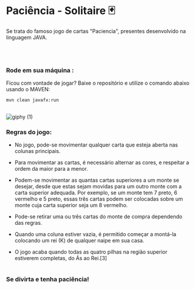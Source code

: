 <h1> Paciência - Solitaire 🃏 </h1>
Se trata do famoso jogo de cartas "Paciencia", presentes desenvolvido na linguagem JAVA.



<br><br>

<h3> Rode em sua máquina : </h3>
Ficou com vontade de jogar? Baixe o repositório e utilize o comando abaixo usando o MAVEN: 

<br> 

```
mvn clean javafx:run
```

## 

![giphy (1)](https://user-images.githubusercontent.com/92994715/210768253-fb891ff2-7679-4dbf-b39e-ed4666303e93.gif)

<h3> Regras do jogo: </h3>

 - No jogo, pode-se movimentar qualquer carta que esteja aberta nas colunas principais. 
 - Para movimentar as cartas, é necessário alternar as cores, e respeitar a ordem da maior para a menor.
 - Podem-se movimentar as quantas cartas superiores a um monte se desejar, desde que estas sejam movidas para um outro monte com a carta superior adequada. Por exemplo, se um monte tem 7 preto, 6 vermelho e 5 preto, essas três cartas podem ser colocadas sobre um monte cuja carta superior seja um 8 vermelho. 
 - Pode-se retirar uma ou três cartas do monte de compra dependendo das regras.

 - Quando uma coluna estiver vazia, é permitido começar a montá-la colocando um rei (K) de qualquer naipe em sua casa.

 - O jogo acaba quando todas as quatro pilhas na região superior estiverem completas, do Ás ao Rei.[3]


#
<h3> Se divirta e tenha paciência! </h3>
